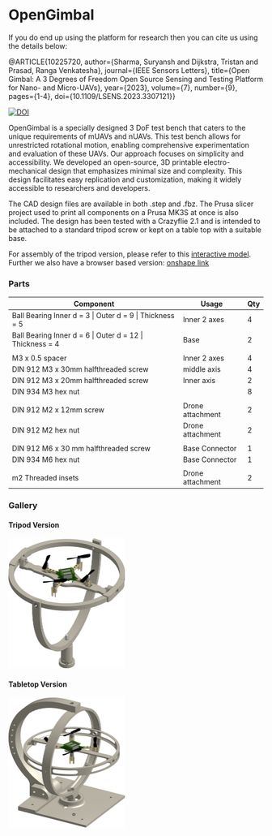 # OpenGimbal

If you do end up using the platform for research then you can cite us using the details below:

@ARTICLE{10225720, author={Sharma, Suryansh and Dijkstra, Tristan and Prasad, Ranga Venkatesha}, journal={IEEE Sensors Letters}, title={Open Gimbal: A 3 Degrees of Freedom Open Source Sensing and Testing Platform for Nano- and Micro-UAVs}, year={2023}, volume={7}, number={9}, pages={1-4}, doi={10.1109/LSENS.2023.3307121}}

[![DOI](https://zenodo.org/badge/615829443.svg)](https://www.doi.org/10.1109/LSENS.2023.3307121)


OpenGimbal is a specially designed 3 DoF test bench that caters to the unique requirements of mUAVs and nUAVs. This test bench allows for unrestricted rotational motion, enabling comprehensive experimentation and evaluation of these UAVs. Our approach focuses on simplicity and accessibility. We developed an open-source, 3D printable electro-mechanical  design that emphasizes minimal size and complexity. This design facilitates easy replication and customization, making it widely accessible to researchers and developers.

The CAD design files are available in both .step and .fbz. The Prusa slicer project used to print all components on a Prusa MK3S at once is also included. The design has been tested with a Crazyflie 2.1 and is intended to be attached to a standard tripod screw or kept on a table top with a suitable base.

For assembly of the tripod version, please refer to this [interactive model](https://teamtumbleweed3.autodesk360.com/g/shares/SH35dfcQT936092f0e431fe7335b7a1c18c6).
Further we also have a browser based version: [onshape link](https://cad.onshape.com/documents/f2281a1593cecd1e86d04a9a/w/4fd3c36d2f4a6c3e1b4013a5/e/7b1d20f3bce717410d81325e)

### Parts

| Component                                                 | Usage            | Qty |
|-----------------------------------------------------------|------------------|-----|
| Ball Bearing Inner d = 3 \| Outer d = 9 \| Thickness = 5  | Inner 2 axes     |   4 |
| Ball Bearing Inner d = 6 \| Outer d = 12 \| Thickness = 4 | Base             |   2 |
|                                                           |                  |     |
| M3 x 0.5 spacer                                           | Inner 2 axes     |   4 |
| DIN 912 M3 x 30mm halfthreaded screw                      | middle axis      |   4 |
| DIN 912 M3 x 20mm halfthreaded screw                      | Inner axis       |   2 |
| DIN 934 M3 hex nut                                        |                  |   8 |
|                                                           |                  |     |
| DIN 912 M2 x 12mm screw                                   | Drone attachment |   2 |
| DIN 912 M2  hex nut                                       | Drone attachment |   2 |
|                                                           |                  |     |
| DIN 912 M6 x 30 mm halfthreaded screw                     | Base Connector   |   1 |
| DIN 934 M6 hex nut                                        | Base Connector   |   1 |
|                                                           |                  |     |
| m2 Threaded insets                                        | Drone attachment |   2 |


### Gallery
#### Tripod Version
<img src="doc/TripodVersionCAD.png" alt="Tripod Version" style="zoom:25%;" />

#### Tabletop Version
<img src="doc/DesktopVersionCAD.png" alt="Tabletop Version" style="zoom:25%;" />
